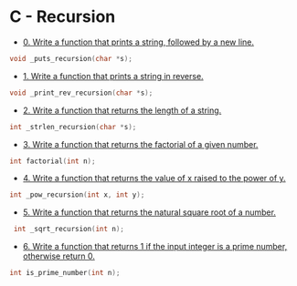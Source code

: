 # C - Recursion

- [0. Write a function that prints a string, followed by a new line.](0-puts_recursion.c)
```c
void _puts_recursion(char *s);
```

- [1. Write a function that prints a string in reverse.](1-print_rev_recursion.c)
```c
void _print_rev_recursion(char *s);
```

- [2. Write a function that returns the length of a string.](2-strlen_recursion.c)
```c
int _strlen_recursion(char *s);
```

- [3. Write a function that returns the factorial of a given number.](3-factorial.c)
```c
int factorial(int n);
```

- [4. Write a function that returns the value of x raised to the power of y.](4-pow_recursion.c)
```c
int _pow_recursion(int x, int y);
```

- [5. Write a function that returns the natural square root of a number.](5-sqrt_recursion.c)
```c
 int _sqrt_recursion(int n);
```

- [6. Write a function that returns 1 if the input integer is a prime number, otherwise return 0.](6-is_prime_number.c)
```c
int is_prime_number(int n);
```

